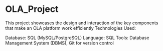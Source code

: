 # OLA_Project
This project showcases the design and interaction of the key components that make an OLA platform work efficiently
Technologies Used:

Database: SQL (MySQL/PostgreSQL)
Language: SQL
Tools: Database Management System (DBMS), Git for version control

